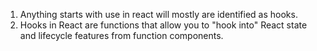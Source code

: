 1. Anything starts with use in react will mostly are identified as hooks.
2. Hooks in React are functions that allow you to "hook into" React state and lifecycle features from function components.
